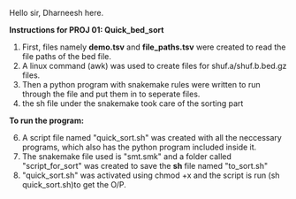 Hello sir, Dharneesh here.

**Instructions for PROJ 01: Quick_bed_sort**

1. First, files namely **demo.tsv** and **file_paths.tsv** were created to read the file paths of the bed file.
2. A linux command (awk) was used to create files for shuf.a/shuf.b.bed.gz files.
3. Then a python program with snakemake rules were written to run through the file and put them in to seperate files.
4. the sh file under the snakemake took care of the sorting part

**To run the program:**
   
6. A script file named "quick_sort.sh" was created with all the neccessary programs, which also has the python program included inside it.
7. The snakemake file  used is "smt.smk" and a folder called "script_for_sort" was created to save the **sh** file named "to_sort.sh"
9. "quick_sort.sh" was activated using chmod +x and the script is run (sh quick_sort.sh)to get the O/P.
